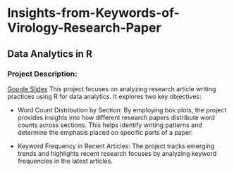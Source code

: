 # Insights-from-Keywords-of-Virology-Research-Paper
## Data Analytics in R

### Project Description:
[Google Slides](https://docs.google.com/presentation/d/1pUHk7UiQM94piNpJK_r19FvcLw2Pngvk0_HJgMc7-V4/edit?usp=sharing)
This project focuses on analyzing research article writing practices using R for data analytics. It explores two key objectives:

- Word Count Distribution by Section: By employing box plots, the project provides insights into how different research papers distribute word counts across sections. This helps identify writing patterns and determine the emphasis placed on specific parts of a paper.

- Keyword Frequency in Recent Articles: The project tracks emerging trends and highlights recent research focuses by analyzing keyword frequencies in the latest articles.
